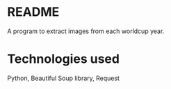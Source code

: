 # README

A program to extract images from each worldcup year.

# Technologies used

Python, Beautiful Soup library, Request
